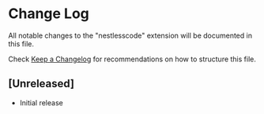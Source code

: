 # Change Log

All notable changes to the "nestlesscode" extension will be documented in this file.

Check [Keep a Changelog](http://keepachangelog.com/) for recommendations on how to structure this file.

## [Unreleased]

- Initial release